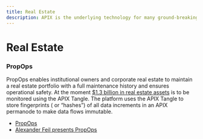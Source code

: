 ```yaml
---
title: Real Estate
description: APIX is the underlying technology for many ground-breaking use cases. Real estate is one of them.
---
```


# Real Estate

### PropOps

PropOps enables institutional owners and corporate real estate to maintain a real estate portfolio with a full maintenance history and ensures operational safety. At the moment [$1.3 billion in real estate assets](https://blog.iota.org/propops-tracks-real-estate-operations-on-the-tangle/) is to be monitored using the APIX Tangle. The platform uses the APIX Tangle to store fingerprints ( or “hashes”) of all data increments in an APIX permanode to make data flows immutable.

- [PropOps](https://www.propops.com/)
- [Alexander Feil presents PropOps](https://youtu.be/HPHYwfkUKro?t=364)
